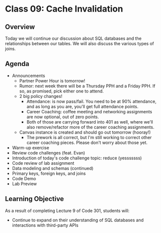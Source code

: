 # Class 09: Cache Invalidation

## Overview

Today we will continue our discussion about SQL databases and the relationships between our tables. We will also discuss the various types of joins.

## Agenda

- Announcements
    - Partner Power Hour is tomorrow!
    - Rumor: next week there will be a Thursday PPH and a Friday PPH. If so, as promised, pick either one to attend.
    - 2 big policy changes!
        - Attendance: is now pass/fail. You need to be at 90% attendance, and as long as you are, you'll get full attendance points.
        - Career Coaching: coffee meeting and networking assignments are now optional, out of zero points.
        - Both of those are carrying forward into 401 as well, where we'll also remove/refactor more of the career coaching assignments.
    - Canvas instance is created and should go out tomorrow (hooray!)
        - The prework is all correct, but I'm still working to correct other career coaching pieces. Please don't worry about those yet.
- Warm-up exercise
- Review code challenges (feat. Evan)
- Introduction of today's code challenge topic: reduce (yesssssss)
- Code review of lab assignment
- Data modeling and schemas (continued)
- Primary keys, foreign keys, and joins
- Code Demo
- Lab Preview

## Learning Objective

As a result of completing Lecture 9 of Code 301, students will:
- Continue to expand on their understanding of SQL databases and interactions with third-party APIs
